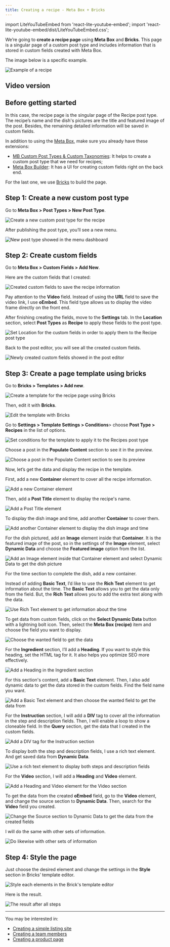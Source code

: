 ```yaml
---
title: Creating a recipe - Meta Box + Bricks
--- 
```


import LiteYouTubeEmbed from 'react-lite-youtube-embed';
import 'react-lite-youtube-embed/dist/LiteYouTubeEmbed.css';

We’re going to **create a recipe page** using **Meta Box** and **Bricks**. This page is a singular page of a custom post type and includes information that is stored in custom fields created with Meta Box.

The image below is a specific example.

![Example of a recipe](https://i.imgur.com/JI0CuA9.jpg)

## Video version

<LiteYouTubeEmbed id='ev24jQJTgCY' />

## Before getting started

In this case, the recipe page is the singular page of the Recipe post type. The recipe’s name and the dish's pictures are the title and featured image of the post. Besides, the remaining detailed information will be saved in custom fields.

In addition to using the [Meta Box](https://metabox.io/), make sure you already have these extensions:

* [MB Custom Post Types & Custom Taxonomies](https://metabox.io/plugins/custom-post-type/): It helps to create a custom post type that we need for recipes;
* [Meta Box Builder](https://metabox.io/plugins/meta-box-builder/): It has a UI for creating custom fields right on the back end.

For the last one, we use [Bricks](https://bricksbuilder.io/) to build the page.

## Step 1: Create a new custom post type

Go to **Meta Box > Post Types > New Post Type**.

![Create a new custom post type for the recipe](https://i.imgur.com/8iPsfQD.png)

After publishing the post type, you’ll see a new menu.

![New post type showed in the menu dashboard](https://i.imgur.com/fBqG9cp.png)

## Step 2: Create custom fields

Go to **Meta Box > Custom Fields > Add New**.

Here are the custom fields that I created:

![Created custom fields to save the recipe information](https://i.imgur.com/eQqMYU2.png)

Pay attention to the **Video** field. Instead of using the **URL** field to save the video link, I use **oEmbed**. This field type allows us to display the video frame directly on the front end.

After finishing creating the fields, move to the **Settings** tab. In the **Location** section, select **Post Types** as **Recipe** to apply these fields to the post type.

![Set Location for the custom fields in order to apply them to the Recipe post type](https://i.imgur.com/57Ni4p8.png)

Back to the post editor, you will see all the created custom fields.

![Newly created custom fields showed in the post editor](https://i.imgur.com/CW1s8Jk.png)

## Step 3: Create a page template using bricks

Go to **Bricks > Templates > Add new**.

![Create a template for the recipe page using Bricks](https://i.imgur.com/5zptNPs.png)

Then, edit it with **Bricks**.

![Edit the template with Bricks](https://i.imgur.com/ZB1CuwK.png)

Go to **Settings > Template Settings > Conditions**> choose **Post Type > Recipes** in the list of options.

![Set conditions for the template to apply it to the Recipes post type](https://i.imgur.com/mGPukpK.png)

Choose a post in the **Populate Content** section to see it in the preview.

![Choose a post in the Populate Content section to see its preview](https://i.imgur.com/0tKmRBb.png)

Now, let’s get the data and display the recipe in the template.

First, add a new **Container** element to cover all the recipe information.

![Add a new Container element](https://i.imgur.com/VfDnLEo.png)

Then, add a **Post Title** element to display the recipe's name.

![Add a Post Title element](https://i.imgur.com/HETAWaI.png)

To display the dish image and time, add another **Container** to cover them.

![Add another Container element to display the dish image and time](https://i.imgur.com/xRPdzD3.png)

For the dish pictured, add an **Image** element inside that **Container**. It is the featured image of the post, so in the settings of the **Image** element, select **Dynamic Data** and choose the **Featured image** option from the list.

![Add an Image element inside that Container element and select Dynamic Data to get the dish picture](https://i.imgur.com/Y1BJxhT.png)

For the time section to complete the dish, add a new container.

Instead of adding **Basic Text**, I’d like to use the **Rich Text** element to get information about the time. The **Basic Text** allows you to get the data only from the field. But, the **Rich Text** allows you to add the extra text along with the data.

![Use Rich Text element to get information about the time](https://i.imgur.com/r4mIfoj.png)

To get data from custom fields, click on the **Select Dynamic Data** button with a lightning bolt icon. Then, select the **Meta Box (recipe)** item and choose the field you want to display.

![Choose the wanted field to get the data](https://i.imgur.com/GBVvj0C.png)

For the **Ingredient** section, I’ll add a **Heading**. If you want to style this heading, set the HTML tag for it. It also helps you optimize SEO more effectively.

![Add a Heading in the Ingredient section](https://i.imgur.com/AYXklRB.png)

For this section's content, add a **Basic Text** element. Then, I also add dynamic data to get the data stored in the custom fields. Find the field name you want.

![Add a Basic Text element and then choose the wanted field to get the data from](https://i.imgur.com/qM62cPq.png)

For the **Instruction** section, I will add a **DIV** tag to cover all the information in the step and description fields. Then, I will enable a loop to show a cloneable field. In the **Query** section, get the data that I created in the custom fields.

![Add a DIV tag for the Instruction section](https://i.imgur.com/tvDvAng.png)

To display both the step and description fields, I use a rich text element. And get saved data from **Dynamic Data**.

![Use a rich text element to display both steps and description fields](https://i.imgur.com/3q4Mz8i.png)

For the **Video** section, I will add a **Heading** and **Video** element. 

![Add a Heading and Video element for the Video section](https://i.imgur.com/mLC4owd.png)

To get the data from the created **oEmbed** field, go to the **Video** element, and change the source section to **Dynamic Data**. Then, search for the **Video** field you created.

![Change the Source section to Dynamic Data to get the data from the created fields](https://i.imgur.com/oGqeKJS.png)

I will do the same with other sets of information.

![Do likewise with other sets of information](https://i.imgur.com/HHknTqp.png)

## Step 4: Style the page

Just choose the desired element and change the settings in the **Style** section in Bricks’ template editor.

![Style each elements in the Brick's template editor](https://i.imgur.com/wrouPIy.png)

Here is the result.

![The result after all steps](https://i.imgur.com/ZkaeruX.jpg)

------

You may be interested in: 
* [Creating a simple listing site](https://docs.metabox.io/tutorials/create-simple-listing-meta-box-bricks/)
* [Creating a team members](https://docs.metabox.io/tutorials/create-team-members-page-meta-box-bricks/)
* [Creating a product page](https://docs.metabox.io/tutorials/display-latest-product-meta-box-bricks/)
